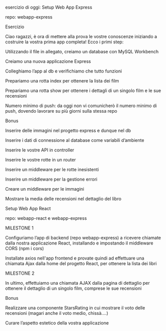 esercizio di oggi: Setup Web App Express

repo: webapp-express

Esercizio

Ciao ragazzi, è ora di mettere alla prova le vostre conoscenze iniziando a costruire la vostra prima app completa! Ecco i primi step:

Utilizzando il file in allegato, creiamo un database con MySQL Workbench

Creiamo una nuova applicazione Express

Colleghiamo l’app al db e verifichiamo che tutto funzioni

Prepariamo una rotta index per ottenere la lista dei film

Prepariamo una rotta show per ottenere i dettagli di un singolo film e le sue recensioni

Numero minimo di push: da oggi non vi comunicherò il numero minimo di push, dovendo lavorare su più giorni sulla stessa repo

Bonus

Inserire delle immagini nel progetto express e dunque nel db

Inserire i dati di connessione al database come variabili d’ambiente

Inserire le vostre API in controller

Inserire le vostre rotte in un router

Inserire un middleware per le rotte inesistenti

Inserire un middleware per la gestione errori

Creare un middleware per le immagini

Mostrare la media delle recensioni nel dettaglio del libro

<!-- ------------------------------------------------------------------------------------------- -->

Setup Web App React

repo: webapp-react e webapp-express

MILESTONE 1

Configuriamo l’app di backend (repo webapp-express) a ricevere chiamate dalla nostra applicazione React, installando e impostando il middleware CORS (npm i cors)

Installate axios nell'app frontend e provate quindi ad effettuare una chiamata Ajax dalla home del progetto React, per ottenere la lista dei libri

MILESTONE 2

In ultimo, effettuiamo una chiamata AJAX dalla pagina di dettaglio per ottenere il dettaglio di un singolo film, comprese le sue recensioni

Bonus

Realizzare una componente StarsRating in cui mostrare il voto delle recensioni (magari anche il voto medio, chissà....)

Curare l’aspetto estetico della vostra applicazione